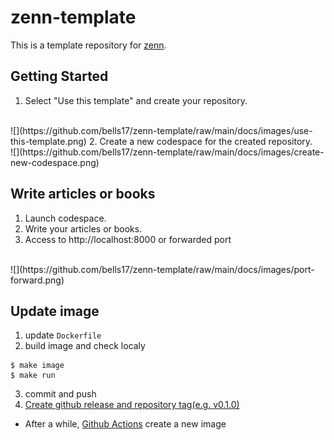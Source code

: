 # zenn-template

This is a template repository for [zenn](https://zenn.dev/).

## Getting Started

1. Select "Use this template" and create your repository.  
  <br />
  ![](https://github.com/bells17/zenn-template/raw/main/docs/images/use-this-template.png)
2. Create a new codespace for the created repository.  
  <br />
  ![](https://github.com/bells17/zenn-template/raw/main/docs/images/create-new-codespace.png)

## Write articles or books

1. Launch codespace.
2. Write your articles or books.
3. Access to http://localhost:8000 or forwarded port  
  <br />
  ![](https://github.com/bells17/zenn-template/raw/main/docs/images/port-forward.png)

## Update image

1. update `Dockerfile`
2. build image and check localy

  ```
  $ make image
  $ make run
  ```
3. commit and push
4. [Create github release and repository tag(e.g. v0.1.0)](https://github.com/bells17/zenn-template/releases/new)
  - After a while, [Github Actions](https://github.com/bells17/zenn-template/actions) create a new image
